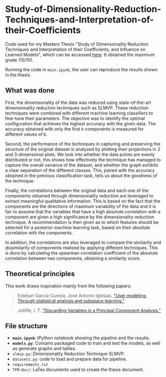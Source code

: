 # Study-of-Dimensionality-Reduction-Techniques-and-Interpretation-of-their-Coefficients

Code used for my Masters Thesis "Study of Dimensionality Reduction Techniques and Interpretation of their Coefficients, and Influence on Learned Models", which can be accessed [here](https://oa.upm.es/75893/). It obtained the maximum grade (10/10).

Running the code in `main.ipynb`, the user can reproduce the results shown in the thesis.

## What was done

First, the dimensionality of the data was reduced using state-of-the-art dimensionality reduction techniques such as SLMVP. These reduction techniques were combined with different machine learning classifiers to fine-tune their parameters. The objective was to identify the optimal configuration that achieves the highest accuracy with the given data. The accuracy obtained with only the first k components is measured for different values of k.

Second, the performance of the techniques in capturing and preserving the structure of the original dataset is analyzed by plotting their projections in 2 and 3-dimensional plots. We look into whether the data points are evenly distributed or not, this shows how effectively the technique has managed to capture the overall variance of the dataset, and whether the graph exhibits a clear separation of the different classes. This, paired with the accuracy obtained in the previous classification task, tells us about the goodness of the technique.

Finally, the correlations between the original data and each one of the components obtained through dimensionality reduction are leveraged to extract meaningful qualitative information. This is based on the fact that the components are the directions of maximum variability of the data and it is fair to assume that the variables that have a high absolute correlation with a component are given a high significance by the dimensionality reduction technique. A recommendation is then given as to which features should be selected for a posterior machine learning task, based on their absolute correlation with the components.

In addition, the correlations are also leveraged to compare the similarity and dissimilarity of components realized by applying different techniques. This is done by calculating the spearman correlation coefficient of the absolute correlation between two components, obtaining a similarity score.

## Theoretical principles

This work draws inspiration mainly from the following papers:

> Esteban García-Cuesta, José Antonio Iglesias.
> ["User modeling: Through statistical analysis and subspace learning."](https://doi.org/10.1016/j.eswa.2011.11.015)

> Jolliffe, I. T.
>["Discarding Variables in a Principal Component Analysis."](https://doi.org/10.2307/2346488)

<!-- ## License
GNU GENERAL PUBLIC LICENSE Version 3 -->

## File structure

- __`main.ipynb`__: IPython notebook showing the pipeline and the results.
- __`models.py`__: Contains packaged code to train and test the models, as well as generate graphs and tables.
- `slmvp.py`: Dimensionality Reduction Technique SLMVP.
- `datasets.py`: code to load and prepare data for pipeline.
- `requirements.txt`
- `TFM-Doc/`: LaTex documents used to create the thesis document.
